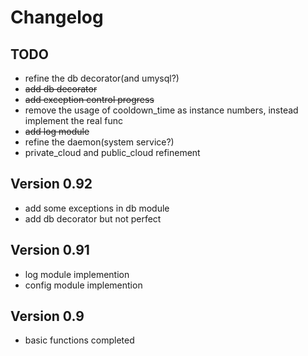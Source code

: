 # Changelog
## TODO
- refine the db decorator(and umysql?)
- ~~add db decorator~~
- ~~add exception control progress~~
- remove the usage of cooldown_time as instance numbers, instead implement the real func
- ~~add log module~~
- refine the daemon(system service?)
- private_cloud and public_cloud refinement

## Version 0.92
- add some exceptions in db module
- add db decorator but not perfect

## Version 0.91
- log module implemention
- config module implemention

## Version 0.9
- basic functions completed
